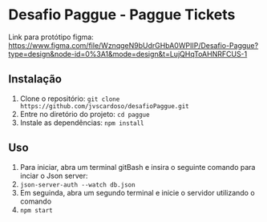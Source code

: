# Desafio Paggue - Paggue Tickets

Link para protótipo figma: https://www.figma.com/file/WznqgeN9bUdrGHbA0WPIIP/Desafio-Paggue?type=design&node-id=0%3A1&mode=design&t=LujQHqToAHNRFCUS-1

## Instalação

1. Clone o repositório: `git clone https://github.com/jvscardoso/desafioPaggue.git`
2. Entre no diretório do projeto: `cd paggue`
3. Instale as dependências: `npm install`

## Uso    
1. Para iniciar, abra um terminal gitBash e insira o seguinte comando para inciar o Json server:
2. `json-server-auth --watch db.json`
3. Em seguinda, abra um segundo terminal e inicie o servidor utilizando o comando 
4.  `npm start`
